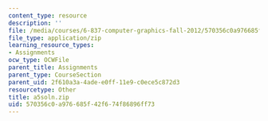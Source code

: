 ```yaml
---
content_type: resource
description: ''
file: /media/courses/6-837-computer-graphics-fall-2012/570356c0a976685f42f674f86896ff73_a5soln.zip
file_type: application/zip
learning_resource_types:
- Assignments
ocw_type: OCWFile
parent_title: Assignments
parent_type: CourseSection
parent_uid: 2f610a3a-4ade-e0ff-11e9-c0ece5c872d3
resourcetype: Other
title: a5soln.zip
uid: 570356c0-a976-685f-42f6-74f86896ff73
---
```

